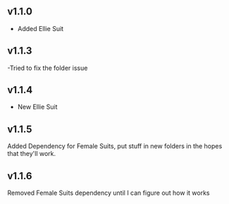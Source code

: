## v1.1.0
- Added Ellie Suit

## v1.1.3
-Tried to fix the folder issue

## v1.1.4
- New Ellie Suit

## v1.1.5
Added Dependency for Female Suits, put stuff in new folders in the hopes that they'll work.

## v1.1.6
Removed Female Suits dependency until I can figure out how it works